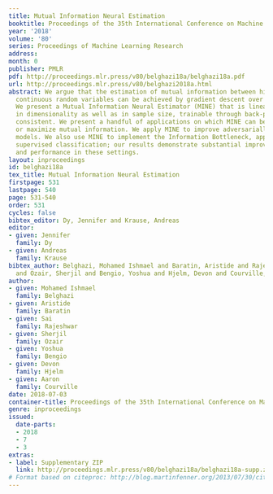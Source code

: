 ```yaml
---
title: Mutual Information Neural Estimation
booktitle: Proceedings of the 35th International Conference on Machine Learning
year: '2018'
volume: '80'
series: Proceedings of Machine Learning Research
address: 
month: 0
publisher: PMLR
pdf: http://proceedings.mlr.press/v80/belghazi18a/belghazi18a.pdf
url: http://proceedings.mlr.press/v80/belghazi2018a.html
abstract: We argue that the estimation of mutual information between high dimensional
  continuous random variables can be achieved by gradient descent over neural networks.
  We present a Mutual Information Neural Estimator (MINE) that is linearly scalable
  in dimensionality as well as in sample size, trainable through back-prop, and strongly
  consistent. We present a handful of applications on which MINE can be used to minimize
  or maximize mutual information. We apply MINE to improve adversarially trained generative
  models. We also use MINE to implement the Information Bottleneck, applying it to
  supervised classification; our results demonstrate substantial improvement in flexibility
  and performance in these settings.
layout: inproceedings
id: belghazi18a
tex_title: Mutual Information Neural Estimation
firstpage: 531
lastpage: 540
page: 531-540
order: 531
cycles: false
bibtex_editor: Dy, Jennifer and Krause, Andreas
editor:
- given: Jennifer
  family: Dy
- given: Andreas
  family: Krause
bibtex_author: Belghazi, Mohamed Ishmael and Baratin, Aristide and Rajeshwar, Sai
  and Ozair, Sherjil and Bengio, Yoshua and Hjelm, Devon and Courville, Aaron
author:
- given: Mohamed Ishmael
  family: Belghazi
- given: Aristide
  family: Baratin
- given: Sai
  family: Rajeshwar
- given: Sherjil
  family: Ozair
- given: Yoshua
  family: Bengio
- given: Devon
  family: Hjelm
- given: Aaron
  family: Courville
date: 2018-07-03
container-title: Proceedings of the 35th International Conference on Machine Learning
genre: inproceedings
issued:
  date-parts:
  - 2018
  - 7
  - 3
extras:
- label: Supplementary ZIP
  link: http://proceedings.mlr.press/v80/belghazi18a/belghazi18a-supp.zip
# Format based on citeproc: http://blog.martinfenner.org/2013/07/30/citeproc-yaml-for-bibliographies/
---
```

